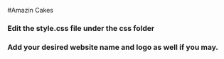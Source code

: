 #Amazin Cakes

### Edit the style.css file under the css folder

### Add your desired website name and logo as well if you may.
